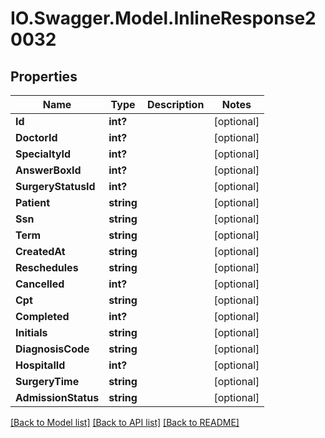 # IO.Swagger.Model.InlineResponse20032
## Properties

Name | Type | Description | Notes
------------ | ------------- | ------------- | -------------
**Id** | **int?** |  | [optional] 
**DoctorId** | **int?** |  | [optional] 
**SpecialtyId** | **int?** |  | [optional] 
**AnswerBoxId** | **int?** |  | [optional] 
**SurgeryStatusId** | **int?** |  | [optional] 
**Patient** | **string** |  | [optional] 
**Ssn** | **string** |  | [optional] 
**Term** | **string** |  | [optional] 
**CreatedAt** | **string** |  | [optional] 
**Reschedules** | **string** |  | [optional] 
**Cancelled** | **int?** |  | [optional] 
**Cpt** | **string** |  | [optional] 
**Completed** | **int?** |  | [optional] 
**Initials** | **string** |  | [optional] 
**DiagnosisCode** | **string** |  | [optional] 
**HospitalId** | **int?** |  | [optional] 
**SurgeryTime** | **string** |  | [optional] 
**AdmissionStatus** | **string** |  | [optional] 

[[Back to Model list]](../README.md#documentation-for-models) [[Back to API list]](../README.md#documentation-for-api-endpoints) [[Back to README]](../README.md)

